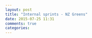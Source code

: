 ```yaml
---
layout: post
title: "Internal sprints - NZ Greens"
date: 2015-07-25 11:31
comments: true
categories: 
---
```

